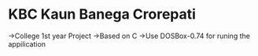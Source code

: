 # KBC Kaun Banega Crorepati 
->College 1st year Project
->Based on C
->Use DOSBox-0.74 for runing the appilication

